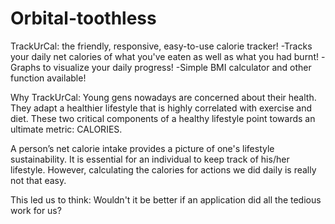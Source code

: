 # Orbital-toothless


TrackUrCal: the friendly, responsive, easy-to-use calorie tracker!
-Tracks your daily net calories of what you've eaten as well as what you had burnt!
-Graphs to visualize your daily progress!
-Simple BMI calculator and other function available!

Why TrackUrCal:
Young gens nowadays are concerned about their health. They adapt a healthier lifestyle that is highly correlated with exercise and diet. These two critical components of a healthy lifestyle point towards an ultimate metric: CALORIES.

A person’s net calorie intake provides a picture of one's lifestyle sustainability. It is essential for an individual to keep track of his/her lifestyle. However, calculating the calories for actions we did daily is really not that easy.

This led us to think: Wouldn't it be better if an application did all the tedious work for us? 



